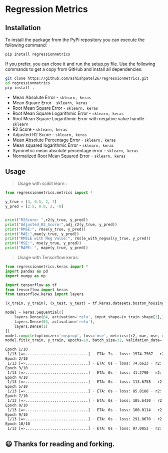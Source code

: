 # Regression Metrics

## Installation

To install the package from the PyPi repository you can execute the following
command:
```sh
pip install regressionmetrics
```
If you prefer, you can clone it and run the setup.py file. Use the following commands to get a copy from GitHub and install all dependencies:
```bash
git clone https://github.com/ashishpatel26/regressionmetrics.git
cd regressionmetrics
pip install .
```

* Mean Absolute Error - `sklearn, keras`
* Mean Square Error - `sklearn, keras`
* Root Mean Square Error - `sklearn, keras`
* Root Mean Square Logarithmic Error - `sklearn, keras`
* Root Mean Square Logarithmic Error with negative value handle - `sklearn`
* R2 Score - `sklearn, keras`
* Adjusted R2 Score - `sklearn, keras`
* Mean Absolute Percentage Error - `sklearn, keras`
* Mean squared logarithmic Error - `sklearn, keras`
* Symmetric mean absolute percentage error - `sklearn, keras`
* Normalized Root Mean Squared Error - `sklearn, keras`



## Usage

> Usage with scikit learn :

```python
from regressionmetrics.metrics import *

y_true = [3, 0.5, 2, 7]
y_pred = [2.5, 0.0, 2, -8]


print("R2Score: ",r2(y_true, y_pred))
print("Adjusted_R2_Score:",adj_r2(y_true, y_pred))
print("RMSE:", rmse(y_true, y_pred))
print("MAE:",mae(y_true, y_pred))
print("RMSLE with Neg Value:", rmsle_with_negval(y_true, y_pred))
print("MSE:", mse(y_true, y_pred))
print("MAPE: ", mape(y_true, y_pred))
```
> Usage with Tensorflow keras:

```python
from regressionmetrics.keras import *
import pandas as pd
import numpy as np

import tensorflow as tf
from tensorflow import keras
from tensorflow.keras import layers

(x_train, y_train), (x_test, y_test) = tf.keras.datasets.boston_housing.load_data(path="boston_housing.npz", test_split=0.2, seed=113)

model = keras.Sequential([
    layers.Dense(64, activation='relu', input_shape=(x_train.shape[1],)),
    layers.Dense(64, activation='relu'),
    layers.Dense(1)
])
model.compile(optimizer='rmsprop', loss='mse', metrics=[r2, mae, mse, rmse, mape, rmsle, nrmse])
model.fit(x_train, y_train, epochs=10, batch_size=32, validation_data=(x_test, y_test))
```

```bash
Epoch 1/10
 1/13 [=>............................] - ETA: 7s - loss: 1574.7567 - r2: 0.6597 - mae: 37.1803 - mse: 1574.7567 - rmse: 37.1802 - mape: 159.261313/13 [==============================] - 1s 15ms/step - loss: 270.0653 - r2: 0.9472 - mae: 11.5427 - mse: 270.0653 - rmse: 11.5427 - mape: 57.3519 - rmsle: 0.6445 - nrmse: 0.5735 - val_loss: 88.6351 - val_r2: 0.9727 - val_mae: 6.6028 - val_mse: 88.6351 - val_rmse: 6.6028 - val_mape: 29.6502 - val_rmsle: 0.3161 - val_nrmse: 0.2965
Epoch 2/10
 1/13 [=>............................] - ETA: 0s - loss: 74.6623 - r2: 0.9913 - mae: 5.5958 - mse: 74.6623 - rmse: 5.5958 - mape: 25.3655 - rmsl13/13 [==============================] - 0s 3ms/step - loss: 87.1876 - r2: 0.9856 - mae: 6.9466 - mse: 87.1876 - rmse: 6.9466 - mape: 33.4256 - rmsle: 0.3057 - nrmse: 0.3343 - val_loss: 81.7884 - val_r2: 0.9712 - val_mae: 6.6424 - val_mse: 81.7884 - val_rmse: 6.6424 - val_mape: 28.8687 - val_rmsle: 0.3334 - val_nrmse: 0.2887
Epoch 3/10
 1/13 [=>............................] - ETA: 0s - loss: 41.2790 - r2: 0.9722 - mae: 5.3798 - mse: 41.2790 - rmse: 5.3798 - mape: 28.7497 - rmsl13/13 [==============================] - 0s 3ms/step - loss: 103.6462 - r2: 0.9825 - mae: 7.1041 - mse: 103.6462 - rmse: 7.1041 - mape: 34.6278 - rmsle: 0.3231 - nrmse: 0.3463 - val_loss: 71.7539 - val_r2: 0.9769 - val_mae: 6.1455 - val_mse: 71.7539 - val_rmse: 6.1455 - val_mape: 27.5078 - val_rmsle: 0.2893 - val_nrmse: 0.2751
Epoch 4/10
 1/13 [=>............................] - ETA: 0s - loss: 113.6758 - r2: 0.9917 - mae: 6.6575 - mse: 113.6758 - rmse: 6.6575 - mape: 20.8683 - rm13/13 [==============================] - 0s 3ms/step - loss: 88.1601 - r2: 0.9823 - mae: 6.8479 - mse: 88.1601 - rmse: 6.8479 - mape: 32.5867 - rmsle: 0.3080 - nrmse: 0.3259 - val_loss: 63.3707 - val_r2: 0.9829 - val_mae: 6.0845 - val_mse: 63.3707 - val_rmse: 6.0845 - val_mape: 33.1628 - val_rmsle: 0.2747 - val_nrmse: 0.3316
Epoch 5/10
 1/13 [=>............................] - ETA: 0s - loss: 85.8188 - r2: 0.9893 - mae: 7.0097 - mse: 85.8188 - rmse: 7.0097 - mape: 34.8362 - rmsl13/13 [==============================] - 0s 3ms/step - loss: 82.3233 - r2: 0.9860 - mae: 6.5795 - mse: 82.3233 - rmse: 6.5795 - mape: 32.5198 - rmsle: 0.3105 - nrmse: 0.3252 - val_loss: 74.4783 - val_r2: 0.9813 - val_mae: 6.8936 - val_mse: 74.4783 - val_rmse: 6.8936 - val_mape: 41.9492 - val_rmsle: 0.3067 - val_nrmse: 0.4195
Epoch 7/10
 1/13 [=>............................] - ETA: 0s - loss: 105.6430 - r2: 0.9658 - mae: 9.4737 - mse: 105.6430 - rmse: 9.4737 - mape: 53.0854 - rm13/13 [==============================] - 0s 3ms/step - loss: 76.0740 - r2: 0.9856 - mae: 6.4234 - mse: 76.0740 - rmse: 6.4234 - mape: 31.8728 - rmsle: 0.2828 - nrmse: 0.3187 - val_loss: 104.1779 - val_r2: 0.9679 - val_mae: 7.5539 - val_mse: 104.1779 - val_rmse: 7.5539 - val_mape: 30.9401 - val_rmsle: 0.3692 - val_nrmse: 0.3094
Epoch 8/10
 1/13 [=>............................] - ETA: 0s - loss: 100.0114 - r2: 0.9833 - mae: 6.8492 - mse: 100.0114 - rmse: 6.8492 - mape: 27.9621 - rm13/13 [==============================] - 0s 4ms/step - loss: 68.4268 - r2: 0.9892 - mae: 5.9540 - mse: 68.4268 - rmse: 5.9540 - mape: 29.7586 - rmsle: 0.2623 - nrmse: 0.2976 - val_loss: 171.7968 - val_r2: 0.9412 - val_mae: 10.5855 - val_mse: 171.7968 - val_rmse: 10.5855 - val_mape: 47.9010 - val_rmsle: 0.7561 - val_nrmse: 0.4790
Epoch 9/10
 1/13 [=>............................] - ETA: 0s - loss: 291.8670 - r2: 0.9725 - mae: 13.9899 - mse: 291.8670 - rmse: 13.9899 - mape: 61.3658 - 13/13 [==============================] - 0s 3ms/step - loss: 92.3889 - r2: 0.9796 - mae: 6.8932 - mse: 92.3889 - rmse: 6.8932 - mape: 33.2856 - rmsle: 0.3333 - nrmse: 0.3329 - val_loss: 67.2208 - val_r2: 0.9808 - val_mae: 5.8498 - val_mse: 67.2208 - val_rmse: 5.8498 - val_mape: 26.4504 - val_rmsle: 0.2680 - val_nrmse: 0.2645
Epoch 10/10
 1/13 [=>............................] - ETA: 0s - loss: 97.0853 - r2: 0.9923 - mae: 5.9866 - mse: 97.0853 - rmse: 5.9866 - mape: 24.9878 - rmsl13/13 [==============================] - 0s 3ms/step - loss: 78.3823 - r2: 0.9856 - mae: 6.5958 - mse: 78.3823 - rmse: 6.5958 - mape: 32.8136 - rmsle: 0.3025 - nrmse: 0.3281 - val_loss: 69.5314 - val_r2: 0.9787 - val_mae: 6.8302 - val_mse: 69.5314 - val_rmse: 6.8302 - val_mape: 37.3933 - val_rmsle: 0.2974 - val_nrmse: 0.3739
```

:smiley: Thanks for reading and forking.
---
